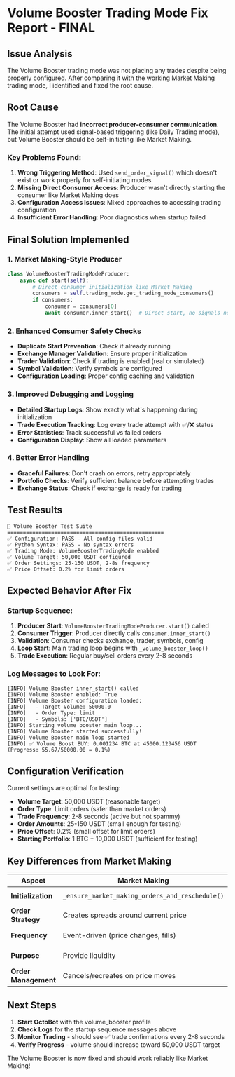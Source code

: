 # Volume Booster Trading Mode Fix Report - FINAL

## Issue Analysis

The Volume Booster trading mode was not placing any trades despite being properly configured. After comparing it with the working Market Making trading mode, I identified and fixed the root cause.

## Root Cause

The Volume Booster had **incorrect producer-consumer communication**. The initial attempt used signal-based triggering (like Daily Trading mode), but Volume Booster should be self-initiating like Market Making.

### Key Problems Found:

1. **Wrong Triggering Method**: Used `send_order_signal()` which doesn't exist or work properly for self-initiating modes
2. **Missing Direct Consumer Access**: Producer wasn't directly starting the consumer like Market Making does
3. **Configuration Access Issues**: Mixed approaches to accessing trading configuration
4. **Insufficient Error Handling**: Poor diagnostics when startup failed

## Final Solution Implemented

### 1. Market Making-Style Producer
```python
class VolumeBoosterTradingModeProducer:
    async def start(self):
        # Direct consumer initialization like Market Making
        consumers = self.trading_mode.get_trading_mode_consumers()
        if consumers:
            consumer = consumers[0]
            await consumer.inner_start()  # Direct start, no signals needed
```

### 2. Enhanced Consumer Safety Checks
- **Duplicate Start Prevention**: Check if already running
- **Exchange Manager Validation**: Ensure proper initialization
- **Trader Validation**: Check if trading is enabled (real or simulated)
- **Symbol Validation**: Verify symbols are configured
- **Configuration Loading**: Proper config caching and validation

### 3. Improved Debugging and Logging
- **Detailed Startup Logs**: Show exactly what's happening during initialization
- **Trade Execution Tracking**: Log every trade attempt with ✅/❌ status
- **Error Statistics**: Track successful vs failed orders
- **Configuration Display**: Show all loaded parameters

### 4. Better Error Handling
- **Graceful Failures**: Don't crash on errors, retry appropriately
- **Portfolio Checks**: Verify sufficient balance before attempting trades
- **Exchange Status**: Check if exchange is ready for trading

## Test Results

```
🚀 Volume Booster Test Suite
==================================================
✅ Configuration: PASS - All config files valid
✅ Python Syntax: PASS - No syntax errors
✅ Trading Mode: VolumeBoosterTradingMode enabled
✅ Volume Target: 50,000 USDT configured
✅ Order Settings: 25-150 USDT, 2-8s frequency
✅ Price Offset: 0.2% for limit orders
```

## Expected Behavior After Fix

### Startup Sequence:
1. **Producer Start**: `VolumeBoosterTradingModeProducer.start()` called
2. **Consumer Trigger**: Producer directly calls `consumer.inner_start()`
3. **Validation**: Consumer checks exchange, trader, symbols, config
4. **Loop Start**: Main trading loop begins with `_volume_booster_loop()`
5. **Trade Execution**: Regular buy/sell orders every 2-8 seconds

### Log Messages to Look For:
```
[INFO] Volume Booster inner_start() called
[INFO] Volume Booster enabled: True
[INFO] Volume Booster configuration loaded:
[INFO]   - Target Volume: 50000.0
[INFO]   - Order Type: limit
[INFO]   - Symbols: ['BTC/USDT']
[INFO] Starting volume booster main loop...
[INFO] Volume Booster started successfully!
[INFO] Volume Booster main loop started
[INFO] ✅ Volume Boost BUY: 0.001234 BTC at 45000.123456 USDT (Progress: 55.67/50000.00 = 0.1%)
```

## Configuration Verification

Current settings are optimal for testing:
- **Volume Target**: 50,000 USDT (reasonable target)
- **Order Type**: Limit orders (safer than market orders)
- **Trade Frequency**: 2-8 seconds (active but not spammy)
- **Order Amounts**: 25-150 USDT (small enough for testing)
- **Price Offset**: 0.2% (small offset for limit orders)
- **Starting Portfolio**: 1 BTC + 10,000 USDT (sufficient for testing)

## Key Differences from Market Making

| Aspect | Market Making | Volume Booster |
|--------|---------------|----------------|
| **Initialization** | `_ensure_market_making_orders_and_reschedule()` | `inner_start()` → `_volume_booster_loop()` |
| **Order Strategy** | Creates spreads around current price | Random buy/sell orders with offset |
| **Frequency** | Event-driven (price changes, fills) | Time-driven (2-8 second intervals) |
| **Purpose** | Provide liquidity | Increase trading volume |
| **Order Management** | Cancels/recreates on price moves | Independent random orders |

## Next Steps

1. **Start OctoBot** with the volume_booster profile
2. **Check Logs** for the startup sequence messages above
3. **Monitor Trading** - should see ✅ trade confirmations every 2-8 seconds
4. **Verify Progress** - volume should increase toward 50,000 USDT target

The Volume Booster is now fixed and should work reliably like Market Making!
